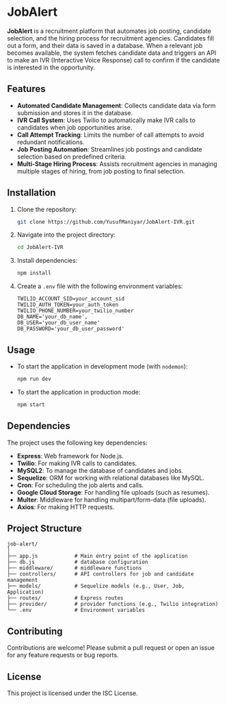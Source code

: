 # JobAlert

**JobAlert** is a recruitment platform that automates job posting, candidate selection, and the hiring process for recruitment agencies. Candidates fill out a form, and their data is saved in a database. When a relevant job becomes available, the system fetches candidate data and triggers an API to make an IVR (Interactive Voice Response) call to confirm if the candidate is interested in the opportunity.

## Features

- **Automated Candidate Management**: Collects candidate data via form submission and stores it in the database.
- **IVR Call System**: Uses Twilio to automatically make IVR calls to candidates when job opportunities arise.
- **Call Attempt Tracking**: Limits the number of call attempts to avoid redundant notifications.
- **Job Posting Automation**: Streamlines job postings and candidate selection based on predefined criteria.
- **Multi-Stage Hiring Process**: Assists recruitment agencies in managing multiple stages of hiring, from job posting to final selection.

## Installation

1. Clone the repository:

   ```bash
   git clone https://github.com/YusufManiyar/JobAlert-IVR.git
   ```

2. Navigate into the project directory:

   ```bash
   cd JobAlert-IVR
   ```

3. Install dependencies:

   ```bash
   npm install
   ```

4. Create a `.env` file with the following environment variables:

   ```
   TWILIO_ACCOUNT_SID=your_account_sid
   TWILIO_AUTH_TOKEN=your_auth_token
   TWILIO_PHONE_NUMBER=your_twilio_number
   DB_NAME='your_db_name',
   DB_USER='your_db_user_name'
   DB_PASSWORD='your_db_user_password'
   ```

## Usage

- To start the application in development mode (with `nodemon`):

  ```bash
  npm run dev
  ```

- To start the application in production mode:

  ```bash
  npm start
  ```

## Dependencies

The project uses the following key dependencies:

- **Express**: Web framework for Node.js.
- **Twilio**: For making IVR calls to candidates.
- **MySQL2**: To manage the database of candidates and jobs.
- **Sequelize**: ORM for working with relational databases like MySQL.
- **Cron**: For scheduling the job alerts and calls.
- **Google Cloud Storage**: For handling file uploads (such as resumes).
- **Multer**: Middleware for handling multipart/form-data (file uploads).
- **Axios**: For making HTTP requests.

## Project Structure

```
job-alert/
│
├── app.js            # Main entry point of the application
├── db.js             # database configuration
├── middleware/       # middleware functions
├── controllers/      # API controllers for job and candidate management
├── models/           # Sequelize models (e.g., User, Job, Application)
├── routes/           # Express routes
├── provider/         # provider functions (e.g., Twilio integration)
└── .env              # Environment variables
```

## Contributing

Contributions are welcome! Please submit a pull request or open an issue for any feature requests or bug reports.

## License

This project is licensed under the ISC License.
